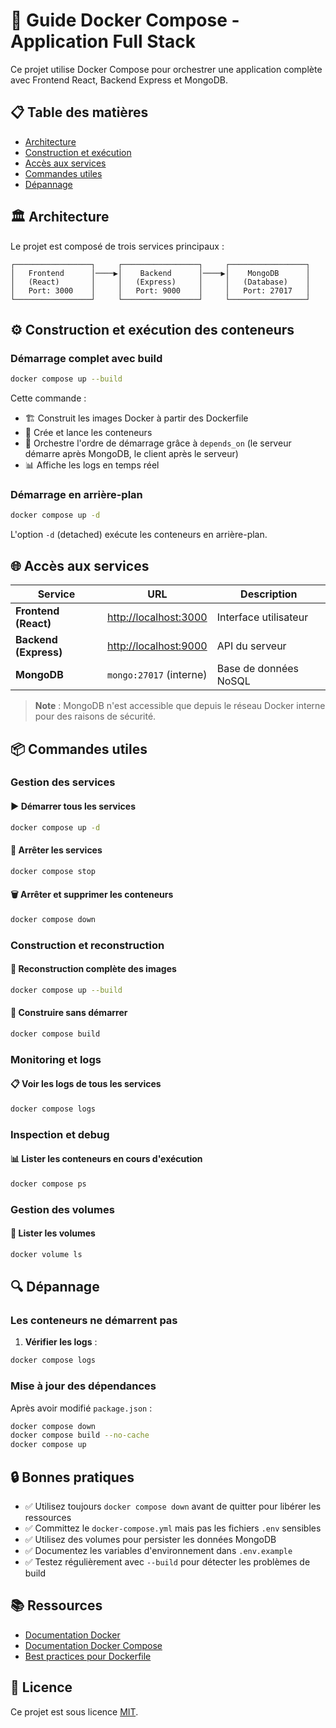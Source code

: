 # 🐳 Guide Docker Compose - Application Full Stack

Ce projet utilise Docker Compose pour orchestrer une application complète avec Frontend React, Backend Express et MongoDB.

## 📋 Table des matières

- [Architecture](#architecture)
- [Construction et exécution](#construction-et-exécution)
- [Accès aux services](#accès-aux-services)
- [Commandes utiles](#commandes-utiles)
- [Dépannage](#dépannage)

## 🏛️ Architecture

Le projet est composé de trois services principaux :

```
┌─────────────────┐     ┌─────────────────┐     ┌─────────────────┐
│   Frontend      │────▶│    Backend      │────▶│    MongoDB      │
│   (React)       │     │   (Express)     │     │   (Database)    │
│   Port: 3000    │     │   Port: 9000    │     │   Port: 27017   │
└─────────────────┘     └─────────────────┘     └─────────────────┘
```


## ⚙️ Construction et exécution des conteneurs

### Démarrage complet avec build

```bash
docker compose up --build
```

Cette commande :
- 🏗️ Construit les images Docker à partir des Dockerfile
- 🚀 Crée et lance les conteneurs
- 🔄 Orchestre l'ordre de démarrage grâce à `depends_on` (le serveur démarre après MongoDB, le client après le serveur)
- 📊 Affiche les logs en temps réel

### Démarrage en arrière-plan

```bash
docker compose up -d
```

L'option `-d` (detached) exécute les conteneurs en arrière-plan.

## 🌐 Accès aux services

| Service | URL | Description |
|---------|-----|-------------|
| **Frontend (React)** | [http://localhost:3000](http://localhost:3000) | Interface utilisateur |
| **Backend (Express)** | [http://localhost:9000](http://localhost:9000) | API du serveur |
| **MongoDB** | `mongo:27017` (interne) | Base de données NoSQL |

> **Note** : MongoDB n'est accessible que depuis le réseau Docker interne pour des raisons de sécurité.

## 📦 Commandes utiles

### Gestion des services

#### ▶️ Démarrer tous les services
```bash
docker compose up -d
```

#### 🛑 Arrêter les services
```bash
docker compose stop
```

#### 🗑️ Arrêter et supprimer les conteneurs
```bash
docker compose down
```

### Construction et reconstruction

#### 🔁 Reconstruction complète des images
```bash
docker compose up --build
```

#### 🔨 Construire sans démarrer
```bash
docker compose build
```

### Monitoring et logs

#### 📋 Voir les logs de tous les services
```bash
docker compose logs
```

### Inspection et debug

#### 📊 Lister les conteneurs en cours d'exécution
```bash
docker compose ps
```
### Gestion des volumes

#### 📁 Lister les volumes
```bash
docker volume ls
```
## 🔍 Dépannage

### Les conteneurs ne démarrent pas

1. **Vérifier les logs** :
```bash
docker compose logs
```

### Mise à jour des dépendances

Après avoir modifié `package.json` :
```bash
docker compose down
docker compose build --no-cache
docker compose up
```

## 🔒 Bonnes pratiques

- ✅ Utilisez toujours `docker compose down` avant de quitter pour libérer les ressources
- ✅ Committez le `docker-compose.yml` mais pas les fichiers `.env` sensibles
- ✅ Utilisez des volumes pour persister les données MongoDB
- ✅ Documentez les variables d'environnement dans `.env.example`
- ✅ Testez régulièrement avec `--build` pour détecter les problèmes de build

## 📚 Ressources

- [Documentation Docker](https://docs.docker.com/)
- [Documentation Docker Compose](https://docs.docker.com/compose/)
- [Best practices pour Dockerfile](https://docs.docker.com/develop/dev-best-practices/)


## 📄 Licence

Ce projet est sous licence [MIT](LICENSE).
